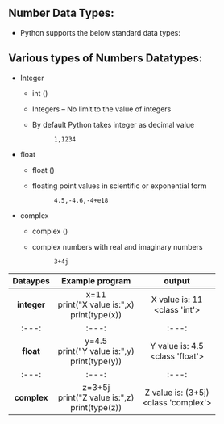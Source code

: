 Number Data Types: 
------------------
 
- Python supports the below standard data types: 

Various types of Numbers Datatypes:
----------------------------------- 

- Integer
    - int () 
    - Integers – No limit to the value of integers
    - By default Python takes integer as decimal value
                
                1,1234
- float
    - float ()
    - floating point values in scientific or exponential form

                4.5,-4.6,-4+e18
- complex 
    - complex ()
    - complex numbers with real and imaginary numbers
            
                3+4j

| Dataypes | Example program   | output    |
| :---:   | :---: | :---: |
| **integer**  |  x=11 <br>  print("X value is:",x) <br>   print(type(x))   |  X value is: 11 <br> <class 'int'> |
| :---:   | :---: | :---: |
| **float**    |  y=4.5  <br> print("Y value is:",y)  <br> print(type(y))   |   Y value is: 4.5 <br> <class 'float'> |
| :---:   | :---: | :---: |
| **complex**  |     z=3+5j <br> print("Z value is:",z)  <br>print(type(z))               |   Z value is: (3+5j) <br> <class 'complex'>         |